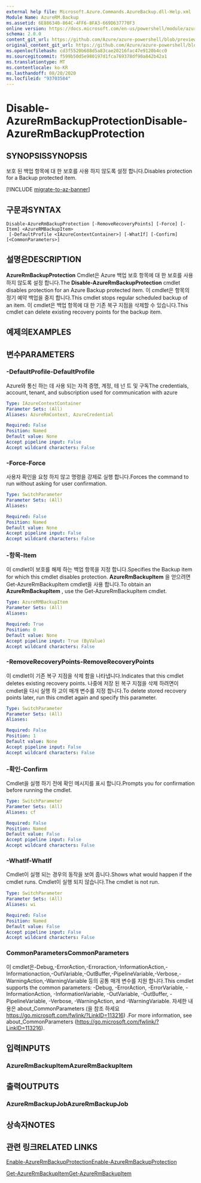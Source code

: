 ```yaml
---
external help file: Microsoft.Azure.Commands.AzureBackup.dll-Help.xml
Module Name: AzureRM.Backup
ms.assetid: 6E886340-864C-4FF6-8FA3-669D637770F3
online version: https://docs.microsoft.com/en-us/powershell/module/azurerm.backup/disable-azurermbackupprotection
schema: 2.0.0
content_git_url: https://github.com/Azure/azure-powershell/blob/preview/src/ResourceManager/AzureBackup/Commands.AzureBackup/help/Disable-AzureRmBackupProtection.md
original_content_git_url: https://github.com/Azure/azure-powershell/blob/preview/src/ResourceManager/AzureBackup/Commands.AzureBackup/help/Disable-AzureRmBackupProtection.md
ms.openlocfilehash: cd3f5520b688d5a83cae20216fac47e9120b4cc0
ms.sourcegitcommit: f599b50d5e980197d1fca769378df90a842b42a1
ms.translationtype: MT
ms.contentlocale: ko-KR
ms.lasthandoff: 08/20/2020
ms.locfileid: "93703584"
---
```

# <span data-ttu-id="90d3b-101">Disable-AzureRmBackupProtection</span><span class="sxs-lookup"><span data-stu-id="90d3b-101">Disable-AzureRmBackupProtection</span></span>

## <span data-ttu-id="90d3b-102">SYNOPSIS</span><span class="sxs-lookup"><span data-stu-id="90d3b-102">SYNOPSIS</span></span>
<span data-ttu-id="90d3b-103">보호 된 백업 항목에 대 한 보호를 사용 하지 않도록 설정 합니다.</span><span class="sxs-lookup"><span data-stu-id="90d3b-103">Disables protection for a Backup protected item.</span></span>

[!INCLUDE [migrate-to-az-banner](../../includes/migrate-to-az-banner.md)]

## <span data-ttu-id="90d3b-104">구문과</span><span class="sxs-lookup"><span data-stu-id="90d3b-104">SYNTAX</span></span>

```
Disable-AzureRmBackupProtection [-RemoveRecoveryPoints] [-Force] [-Item] <AzureRMBackupItem>
 [-DefaultProfile <IAzureContextContainer>] [-WhatIf] [-Confirm] [<CommonParameters>]
```

## <span data-ttu-id="90d3b-105">설명은</span><span class="sxs-lookup"><span data-stu-id="90d3b-105">DESCRIPTION</span></span>
<span data-ttu-id="90d3b-106">**AzureRmBackupProtection** Cmdlet은 Azure 백업 보호 항목에 대 한 보호를 사용 하지 않도록 설정 합니다.</span><span class="sxs-lookup"><span data-stu-id="90d3b-106">The **Disable-AzureRmBackupProtection** cmdlet disables protection for an Azure Backup protected item.</span></span>
<span data-ttu-id="90d3b-107">이 cmdlet은 항목의 정기 예약 백업을 중지 합니다.</span><span class="sxs-lookup"><span data-stu-id="90d3b-107">This cmdlet stops regular scheduled backup of an item.</span></span>
<span data-ttu-id="90d3b-108">이 cmdlet은 백업 항목에 대 한 기존 복구 지점을 삭제할 수 있습니다.</span><span class="sxs-lookup"><span data-stu-id="90d3b-108">This cmdlet can delete existing recovery points for the backup item.</span></span>

## <span data-ttu-id="90d3b-109">예제의</span><span class="sxs-lookup"><span data-stu-id="90d3b-109">EXAMPLES</span></span>

## <span data-ttu-id="90d3b-110">변수</span><span class="sxs-lookup"><span data-stu-id="90d3b-110">PARAMETERS</span></span>

### <span data-ttu-id="90d3b-111">-DefaultProfile</span><span class="sxs-lookup"><span data-stu-id="90d3b-111">-DefaultProfile</span></span>
<span data-ttu-id="90d3b-112">Azure와 통신 하는 데 사용 되는 자격 증명, 계정, 테 넌 트 및 구독</span><span class="sxs-lookup"><span data-stu-id="90d3b-112">The credentials, account, tenant, and subscription used for communication with azure</span></span>

```yaml
Type: IAzureContextContainer
Parameter Sets: (All)
Aliases: AzureRmContext, AzureCredential

Required: False
Position: Named
Default value: None
Accept pipeline input: False
Accept wildcard characters: False
```

### <span data-ttu-id="90d3b-113">-Force</span><span class="sxs-lookup"><span data-stu-id="90d3b-113">-Force</span></span>
<span data-ttu-id="90d3b-114">사용자 확인을 요청 하지 않고 명령을 강제로 실행 합니다.</span><span class="sxs-lookup"><span data-stu-id="90d3b-114">Forces the command to run without asking for user confirmation.</span></span>

```yaml
Type: SwitchParameter
Parameter Sets: (All)
Aliases: 

Required: False
Position: Named
Default value: None
Accept pipeline input: False
Accept wildcard characters: False
```

### <span data-ttu-id="90d3b-115">-항목</span><span class="sxs-lookup"><span data-stu-id="90d3b-115">-Item</span></span>
<span data-ttu-id="90d3b-116">이 cmdlet이 보호를 해제 하는 백업 항목을 지정 합니다.</span><span class="sxs-lookup"><span data-stu-id="90d3b-116">Specifies the Backup item for which this cmdlet disables protection.</span></span>
<span data-ttu-id="90d3b-117">**AzureRmBackupItem** 을 얻으려면 Get-AzureRmBackupItem cmdlet을 사용 합니다.</span><span class="sxs-lookup"><span data-stu-id="90d3b-117">To obtain an **AzureRmBackupItem** , use the Get-AzureRmBackupItem cmdlet.</span></span>

```yaml
Type: AzureRMBackupItem
Parameter Sets: (All)
Aliases: 

Required: True
Position: 0
Default value: None
Accept pipeline input: True (ByValue)
Accept wildcard characters: False
```

### <span data-ttu-id="90d3b-118">-RemoveRecoveryPoints</span><span class="sxs-lookup"><span data-stu-id="90d3b-118">-RemoveRecoveryPoints</span></span>
<span data-ttu-id="90d3b-119">이 cmdlet이 기존 복구 지점을 삭제 함을 나타냅니다.</span><span class="sxs-lookup"><span data-stu-id="90d3b-119">Indicates that this cmdlet deletes existing recovery points.</span></span>
<span data-ttu-id="90d3b-120">나중에 저장 된 복구 지점을 삭제 하려면이 cmdlet을 다시 실행 하 고이 매개 변수를 지정 합니다.</span><span class="sxs-lookup"><span data-stu-id="90d3b-120">To delete stored recovery points later, run this cmdlet again and specify this parameter.</span></span>

```yaml
Type: SwitchParameter
Parameter Sets: (All)
Aliases: 

Required: False
Position: 1
Default value: None
Accept pipeline input: False
Accept wildcard characters: False
```

### <span data-ttu-id="90d3b-121">-확인</span><span class="sxs-lookup"><span data-stu-id="90d3b-121">-Confirm</span></span>
<span data-ttu-id="90d3b-122">Cmdlet을 실행 하기 전에 확인 메시지를 표시 합니다.</span><span class="sxs-lookup"><span data-stu-id="90d3b-122">Prompts you for confirmation before running the cmdlet.</span></span>

```yaml
Type: SwitchParameter
Parameter Sets: (All)
Aliases: cf

Required: False
Position: Named
Default value: False
Accept pipeline input: False
Accept wildcard characters: False
```

### <span data-ttu-id="90d3b-123">-WhatIf</span><span class="sxs-lookup"><span data-stu-id="90d3b-123">-WhatIf</span></span>
<span data-ttu-id="90d3b-124">Cmdlet이 실행 되는 경우의 동작을 보여 줍니다.</span><span class="sxs-lookup"><span data-stu-id="90d3b-124">Shows what would happen if the cmdlet runs.</span></span>
<span data-ttu-id="90d3b-125">Cmdlet이 실행 되지 않습니다.</span><span class="sxs-lookup"><span data-stu-id="90d3b-125">The cmdlet is not run.</span></span>

```yaml
Type: SwitchParameter
Parameter Sets: (All)
Aliases: wi

Required: False
Position: Named
Default value: False
Accept pipeline input: False
Accept wildcard characters: False
```

### <span data-ttu-id="90d3b-126">CommonParameters</span><span class="sxs-lookup"><span data-stu-id="90d3b-126">CommonParameters</span></span>
<span data-ttu-id="90d3b-127">이 cmdlet은-Debug,-ErrorAction,-Erroraction,-InformationAction,-Informationaction,-OutVariable,-OutBuffer,-PipelineVariable,-Verbose,-WarningAction,-WarningVariable 등의 공통 매개 변수를 지원 합니다.</span><span class="sxs-lookup"><span data-stu-id="90d3b-127">This cmdlet supports the common parameters: -Debug, -ErrorAction, -ErrorVariable, -InformationAction, -InformationVariable, -OutVariable, -OutBuffer, -PipelineVariable, -Verbose, -WarningAction, and -WarningVariable.</span></span> <span data-ttu-id="90d3b-128">자세한 내용은 about_CommonParameters (을 참조 하세요 https://go.microsoft.com/fwlink/?LinkID=113216) .</span><span class="sxs-lookup"><span data-stu-id="90d3b-128">For more information, see about_CommonParameters (https://go.microsoft.com/fwlink/?LinkID=113216).</span></span>

## <span data-ttu-id="90d3b-129">입력</span><span class="sxs-lookup"><span data-stu-id="90d3b-129">INPUTS</span></span>

### <span data-ttu-id="90d3b-130">AzureRmBackupItem</span><span class="sxs-lookup"><span data-stu-id="90d3b-130">AzureRmBackupItem</span></span>

## <span data-ttu-id="90d3b-131">출력</span><span class="sxs-lookup"><span data-stu-id="90d3b-131">OUTPUTS</span></span>

### <span data-ttu-id="90d3b-132">AzureRmBackupJob</span><span class="sxs-lookup"><span data-stu-id="90d3b-132">AzureRmBackupJob</span></span>

## <span data-ttu-id="90d3b-133">상속자</span><span class="sxs-lookup"><span data-stu-id="90d3b-133">NOTES</span></span>

## <span data-ttu-id="90d3b-134">관련 링크</span><span class="sxs-lookup"><span data-stu-id="90d3b-134">RELATED LINKS</span></span>

[<span data-ttu-id="90d3b-135">Enable-AzureRmBackupProtection</span><span class="sxs-lookup"><span data-stu-id="90d3b-135">Enable-AzureRmBackupProtection</span></span>](./Enable-AzureRmBackupProtection.md)

[<span data-ttu-id="90d3b-136">Get-AzureRmBackupItem</span><span class="sxs-lookup"><span data-stu-id="90d3b-136">Get-AzureRmBackupItem</span></span>](./Get-AzureRmBackupItem.md)


